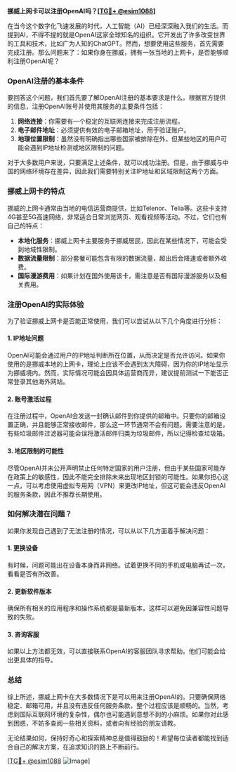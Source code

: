 **挪威上网卡可以注册OpenAI吗？[[TG💪+ @esim1088](https://t.me/s/esim1088)]**

在当今这个数字化飞速发展的时代，人工智能（AI）已经深深融入我们的生活。而提到AI，不得不提的就是OpenAI这家全球知名的组织。它开发出了许多改变世界的工具和技术，比如广为人知的ChatGPT。然而，想要使用这些服务，首先需要完成注册。那么问题来了：如果你身在挪威，拥有一张当地的上网卡，是否能够顺利注册OpenAI呢？

### OpenAI注册的基本条件

要回答这个问题，我们首先要了解OpenAI注册的基本要求是什么。根据官方提供的信息，注册OpenAI账号并使用其服务的主要条件包括：

1. **网络连接**：你需要有一个稳定的互联网连接来完成注册流程。
2. **电子邮件地址**：必须提供有效的电子邮箱地址，用于验证账户。
3. **地理位置限制**：虽然没有明确指出哪些国家被排除在外，但某些地区的用户可能会遇到IP地址检测或地区限制的问题。

对于大多数用户来说，只要满足上述条件，就可以成功注册。但是，由于挪威与中国的网络环境存在差异，因此我们需要特别关注IP地址和区域限制这两个方面。

### 挪威上网卡的特点

挪威的上网卡通常由当地的电信运营商提供，比如Telenor、Telia等。这些卡支持4G甚至5G高速网络，非常适合日常浏览网页、观看视频等活动。不过，它们也有自己的特点：

- **本地化服务**：挪威上网卡主要服务于挪威居民，因此在某些情况下，可能会受到地域性限制。
- **数据流量限制**：部分套餐可能包含有限的数据流量，超出后会降速或者额外收费。
- **国际漫游费用**：如果计划在国外使用该卡，需注意是否有国际漫游服务以及相关费用。

### 注册OpenAI的实际体验

为了验证挪威上网卡是否能正常使用，我们可以尝试从以下几个角度进行分析：

#### 1. IP地址问题
OpenAI可能会通过用户的IP地址判断所在位置，从而决定是否允许访问。如果你使用的是挪威本地的上网卡，理论上应该不会遇到太大障碍，因为你的IP地址显示为挪威境内。然而，实际情况可能会因具体运营商而异，建议提前测试一下能否正常登录其他海外网站。

#### 2. 账号激活过程
在注册过程中，OpenAI会发送一封确认邮件到你提供的邮箱中。只要你的邮箱设置正确，并且能够正常接收邮件，那么这一环节通常不会有问题。需要注意的是，有些垃圾邮件过滤器可能会误将激活邮件归类为垃圾邮件，所以记得检查垃圾箱。

#### 3. 地区限制的可能性
尽管OpenAI并未公开声明禁止任何特定国家的用户注册，但由于某些国家可能存在政策上的敏感性，因此不能完全排除未来出现地区封锁的可能性。如果你担心这一点，可以考虑使用虚拟专用网（VPN）来更改IP地址，但这可能会违反OpenAI的服务条款，因此不推荐长期使用。

### 如何解决潜在问题？

如果你发现自己遇到了无法注册的情况，可以从以下几方面着手解决问题：

#### 1. 更换设备
有时候，问题可能出在设备本身而非网络。试着更换不同的手机或电脑再试一次，看看是否有所改善。

#### 2. 更新软件版本
确保所有相关的应用程序和操作系统都是最新版本，这样可以避免因兼容性问题导致的失败。

#### 3. 咨询客服
如果以上方法都无效，可以直接联系OpenAI的客服团队寻求帮助。他们可能会给出更具体的指导。

### 总结

综上所述，挪威上网卡在大多数情况下是可以用来注册OpenAI的。只要确保网络稳定、邮箱可用，并且没有违反任何服务条款，整个过程应该是顺畅的。当然，考虑到国际互联网环境的复杂性，偶尔也可能遇到意想不到的小麻烦。如果你对此感到困惑，不妨多查阅一些相关资料，或者向有经验的朋友请教。

无论结果如何，保持好奇心和探索精神总是值得鼓励的！希望每位读者都能找到适合自己的解决方案，在追求知识的路上不断前行。

[[TG💪+ @esim1088](https://t.me/s/esim1088) ![Image](https://i.postimg.cc/4NQfJmqS/Snipaste-2025-05-13-00-14-12.png)]